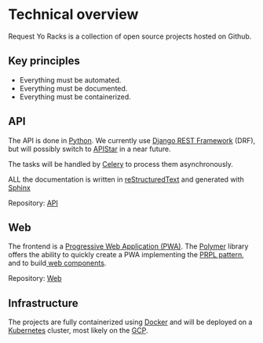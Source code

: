 # Technical overview

Request Yo Racks is a collection of open source projects hosted on Github.

## Key principles

* Everything must be automated.
* Everything must be documented.
* Everything must be containerized.

## API

The API is done in [Python](https://www.python.org/). We currently use [Django REST Framework](http://www.django-rest-framework.org/) (DRF), but will possibly switch to [APIStar](https://github.com/encode/apistar) in a near future.

The tasks will be handled by [Celery](http://docs.celeryproject.org/en/latest/index.html) to process them asynchronously.

ALL the documentation is written in [reStructuredText](ttp://thomas-cokelaer.info/tutorials/sphinx/rest_syntax.html) and generated with [Sphinx](http://www.sphinx-doc.org/en/stable/)

Repository: [API](https://github.com/request-yo-racks/api)

## Web

The frontend is a [Progressive Web Application (PWA)](https://developers.google.com/web/progressive-web-apps/). The [Polymer](https://www.polymer-project.org/) library offers the ability to quickly create a PWA implementing the [PRPL pattern](https://developers.google.com/web/fundamentals/performance/prpl-pattern/), and to build[ web components](https://www.webcomponents.org/).

Repository: [Web](https://github.com/request-yo-racks/web)

## Infrastructure

The projects are fully containerized using [Docker](https://docs.docker.com/engine/understanding-docker/) and will be deployed on a [Kubernetes](https://kubernetes.io/) cluster, most likely on the [GCP](https://cloud.google.com/).
